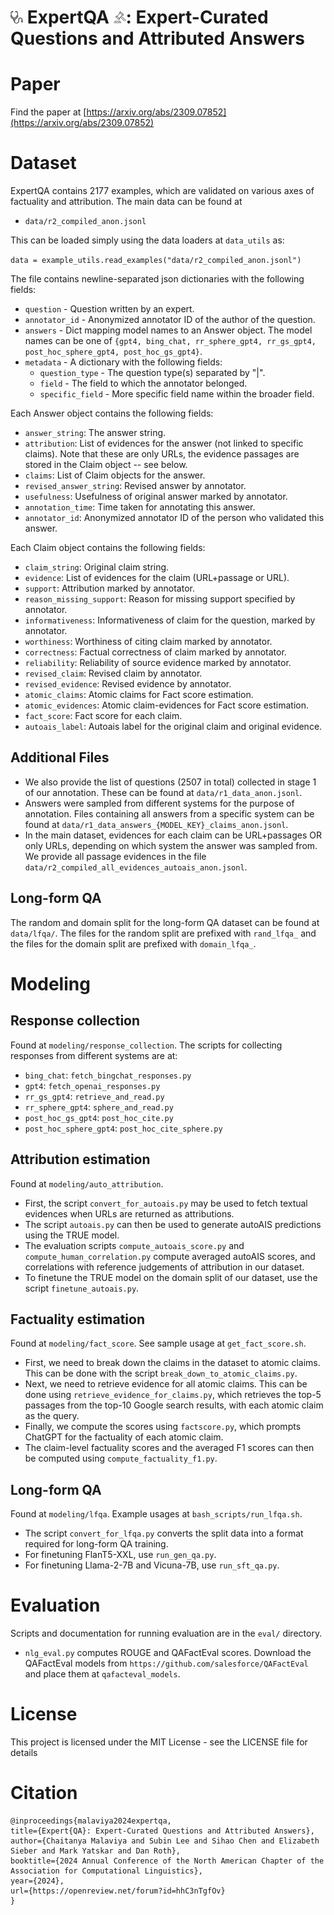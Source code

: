 # <img src="images/steth.png" alt="drawing" width="20"/> ExpertQA <img src="images/gavel.png" alt="drawing" width="20"/>: Expert-Curated Questions and Attributed Answers

# Paper
Find the paper at [https://arxiv.org/abs/2309.07852](https://arxiv.org/abs/2309.07852)

# Dataset

ExpertQA contains 2177 examples, which are validated on various axes of factuality and attribution. The main data can be found at 
* `data/r2_compiled_anon.jsonl`

This can be loaded simply using the data loaders at `data_utils` as:

```data = example_utils.read_examples("data/r2_compiled_anon.jsonl")```

The file contains newline-separated json dictionaries with the following fields:
* `question` - Question written by an expert.
* `annotator_id` - Anonymized annotator ID of the author of the question.
* `answers` - Dict mapping model names to an Answer object. The model names can be one of `{gpt4, bing_chat, rr_sphere_gpt4, rr_gs_gpt4, post_hoc_sphere_gpt4, post_hoc_gs_gpt4}`. 
* `metadata` - A dictionary with the following fields:
    * `question_type` - The question type(s) separated by "|".
    * `field` - The field to which the annotator belonged.
    * `specific_field` - More specific field name within the broader field.

Each Answer object contains the following fields:
* `answer_string`: The answer string.
* `attribution`: List of evidences for the answer (not linked to specific claims). Note that these are only URLs, the evidence passages are stored in the Claim object -- see below.
* `claims`: List of Claim objects for the answer.
* `revised_answer_string`: Revised answer by annotator.
* `usefulness`: Usefulness of original answer marked by annotator.
* `annotation_time`: Time taken for annotating this answer.
* `annotator_id`: Anonymized annotator ID of the person who validated this answer.

Each Claim object contains the following fields:
* `claim_string`: Original claim string.
* `evidence`: List of evidences for the claim (URL+passage or URL).
* `support`: Attribution marked by annotator.
* `reason_missing_support`: Reason for missing support specified by annotator.
* `informativeness`: Informativeness of claim for the question, marked by annotator.
* `worthiness`: Worthiness of citing claim marked by annotator.
* `correctness`: Factual correctness of claim marked by annotator.
* `reliability`: Reliability of source evidence marked by annotator.
* `revised_claim`: Revised claim by annotator.
* `revised_evidence`: Revised evidence by annotator.
* `atomic_claims`: Atomic claims for Fact score estimation.
* `atomic_evidences`: Atomic claim-evidences for Fact score estimation.
* `fact_score`: Fact score for each claim.
* `autoais_label`: Autoais label for the original claim and original evidence.

## Additional Files

* We also provide the list of questions (2507 in total) collected in stage 1 of our annotation. These can be found at `data/r1_data_anon.jsonl`.
* Answers were sampled from different systems for the purpose of annotation. Files containing all answers from a specific system can be found at `data/r1_data_answers_{MODEL_KEY}_claims_anon.jsonl`.
* In the main dataset, evidences for each claim can be URL+passages OR only URLs, depending on which system the answer was sampled from. We provide all passage evidences in the file `data/r2_compiled_all_evidences_autoais_anon.jsonl`.

## Long-form QA

The random and domain split for the long-form QA dataset can be found at `data/lfqa/`. The files for the random split are prefixed with `rand_lfqa_` and the files for the domain split are prefixed with `domain_lfqa_`.

# Modeling

## Response collection

Found at `modeling/response_collection`. The scripts for collecting responses from different systems are at:
* `bing_chat`: `fetch_bingchat_responses.py`
* `gpt4`: `fetch_openai_responses.py`
* `rr_gs_gpt4`: `retrieve_and_read.py`
* `rr_sphere_gpt4`: `sphere_and_read.py`
* `post_hoc_gs_gpt4`: `post_hoc_cite.py`
* `post_hoc_sphere_gpt4`: `post_hoc_cite_sphere.py`

## Attribution estimation

Found at `modeling/auto_attribution`.
* First, the script `convert_for_autoais.py` may be used to fetch textual evidences when URLs are returned as attributions.
* The script `autoais.py` can then be used to generate autoAIS predictions using the TRUE model.
* The evaluation scripts `compute_autoais_score.py` and `compute_human_correlation.py` compute averaged autoAIS scores, and correlations with reference judgements of attribution in our dataset.
* To finetune the TRUE model on the domain split of our dataset, use the script `finetune_autoais.py`.

## Factuality estimation

Found at `modeling/fact_score`. See sample usage at `get_fact_score.sh`.
* First, we need to break down the claims in the dataset to atomic claims. This can be done with the script `break_down_to_atomic_claims.py`.
* Next, we need to retrieve evidence for all atomic claims. This can be done using `retrieve_evidence_for_claims.py`, which retrieves the top-5 passages from the top-10 Google search results, with each atomic claim as the query.
* Finally, we compute the scores using `factscore.py`, which prompts ChatGPT for the factuality of each atomic claim.
* The claim-level factuality scores and the averaged F1 scores can then be computed using `compute_factuality_f1.py`.

## Long-form QA

Found at `modeling/lfqa`. Example usages at `bash_scripts/run_lfqa.sh`.
* The script `convert_for_lfqa.py` converts the split data into a format required for long-form QA training.
* For finetuning FlanT5-XXL, use `run_gen_qa.py`.
* For finetuning Llama-2-7B and Vicuna-7B, use `run_sft_qa.py`.

# Evaluation

Scripts and documentation for running evaluation are in the `eval/` directory.
* `nlg_eval.py` computes ROUGE and QAFactEval scores. Download the QAFactEval models from `https://github.com/salesforce/QAFactEval` and place them at `qafacteval_models`.

# License
This project is licensed under the MIT License - see the LICENSE file for details

# Citation
```
@inproceedings{malaviya2024expertqa,
title={Expert{QA}: Expert-Curated Questions and Attributed Answers},
author={Chaitanya Malaviya and Subin Lee and Sihao Chen and Elizabeth Sieber and Mark Yatskar and Dan Roth},
booktitle={2024 Annual Conference of the North American Chapter of the Association for Computational Linguistics},
year={2024},
url={https://openreview.net/forum?id=hhC3nTgfOv}
}
```
